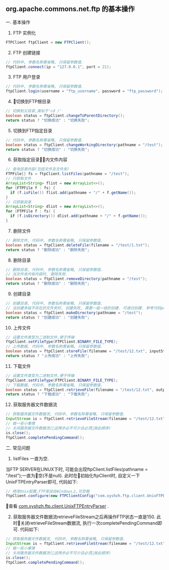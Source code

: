 org.apache.commons.net.ftp 的基本操作
------

一. 基本操作

1. FTP 实例化

```JAVA
FTPClient ftpClient = new FTPClient();
```

2. FTP 创建链接

```JAVA
// 代码中, 参数名称需省略, 只保留参数值.
ftpClient.connect(ip = "127.0.0.1", port = 21);
```

3. FTP 用户登录

```JAVA
// 代码中, 参数名称需省略, 只保留参数值.
ftpClient.login(username = "ftp_username", password = "ftp_password");
```

4. 切换到FTP根目录

```JAVA
// 切换到父目录,类似于'cd /'
boolean status = ftpClient.changeToParentDirectory();
return status ? "切换成功" : "切换失败";
```

5. 切换到FTP指定目录

```JAVA
// 代码中, 参数名称需省略, 只保留参数值.
boolean status = ftpClient.changeWorkingDirectory(pathname = "/test");
return status ? "切换成功" : "切换失败";
```

6. 获取指定目录内文件内容

```JAVA
// 查询目录内容(包括文件及文件夹)
FTPFile[] fs = ftpClient.listFiles(pathname = "/test");
// 只获取文件
ArrayList<String> flist = new ArrayList<>();
for (FTPFile f : fs) {
  if (f.isFile()) flist.add(pathname + "/" + f.getName());
}
// 只获取目录
ArrayList<String> dlist = new ArrayList<>();
for (FTPFile f : fs) {
  if (f.isDirectory()) dlist.add(pathname + "/" + f.getName());
}
```

7. 删除文件

```JAVA
// 删除文件, 代码中, 参数名称需省略, 只保留参数值.
boolean status = ftpClient.deleteFile(filename = "/test/1.txt");
return status ? "删除成功" : "删除失败";
```

8. 删除目录

```JAVA
// 删除目录, 代码中, 参数名称需省略, 只保留参数值.
// 当文件夹内有内容时, 删除失败.
boolean status = ftpClient.removeDirectory(pathname = "/test");
return status ? "删除成功" : "删除失败";
```

9. 创建目录

```JAVA
// 创建目录, 代码中, 参数名称需省略, 只保留参数值.
// 当创建多级不存在的文件夹时, 创建失败, 需要一级一级的创建. 可递归创建. 参考代码public boolean makeDirectory(String pathname, boolean cascade) throws IOException.
boolean status = ftpClient.makeDirectory(pathname = "/test");
return status ? "创建成功" : "创建失败";
```

10. 上传文件

```JAVA
// 设置文件类型为二进制文件,便于传输
ftpClient.setFileType(FTPClient.BINARY_FILE_TYPE);
// 上传数据, 代码中, 参数名称需省略, 只保留参数值.
boolean status = ftpClient.storeFile(filename = "/test/12.txt", inputStream = inputStream);
return status ? "上传成功" : "上传失败";
```

11. 下载文件

```JAVA
// 设置文件类型为二进制文件,便于传输
ftpClient.setFileType(FTPClient.BINARY_FILE_TYPE);
// 下载数据, 代码中, 参数名称需省略, 只保留参数值.
boolean status = ftpClient.retrieveFile(filename = "/test/12.txt", outputStream = outputStream);
return status ? "下载成功" : "下载失败";
```

12. 获取服务器文件数据流

```JAVA
// 获取服务器文件数据流, 代码中, 参数名称需省略, 只保留参数值.
InputStream is = ftpClient.retrieveFileStream(filename = "/test/12.txt");
// 做一些小事情
// 关闭服务器文件数据流(这两步必不可少且必须按此顺序)
is.close();
ftpClient.completePendingCommand();
```

二. 常见问题

1. listFiles 一直为空.

当FTP SERVER在LINUX下时, 可能会出现ftpClient.listFiles(pathname = "/test");一直为空(不是null). 此时在初始化ftpClient时, 自定义一下UnixFTPEntryParser即可, 代码如下:

```JAVA
// 修改Unix配置,FTP架设在Windows上,可忽略
ftpClient.configure(new FTPClientConfig("com.xyshzh.ftp.client.UnixFTPEntryParser"));
```

查看 [com.xyshzh.ftp.client.UnixFTPEntryParser](src/main/java/com/xyshzh/ftp/client/UnixFTPEntryParser.java) .

2. 获取服务器文件数据流retrieveFileStream之后再操作FTP状态一直是150. 此时关闭retrieveFileStream数据流, 执行一次completePendingCommand即可. 代码如下:
```JAVA
// 获取服务器文件数据流, 代码中, 参数名称需省略, 只保留参数值.
InputStream is = ftpClient.retrieveFileStream(filename = "/test/12.txt");
// 做一些小事情
// 关闭服务器文件数据流(这两步必不可少且必须按此顺序)
is.close();
ftpClient.completePendingCommand();
```

